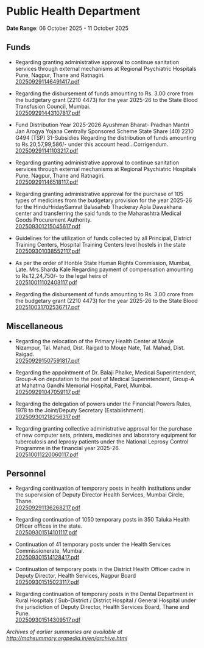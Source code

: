 # Public Health Department

**Date Range**: 06 October 2025 - 11 October 2025


## Funds
- Regarding granting administrative approval to continue sanitation services through external mechanisms at Regional Psychiatric Hospitals Pune, Nagpur, Thane and Ratnagiri.\
  [202509291146491417.pdf](https://gr.maharashtra.gov.in/Site/Upload/Government%20Resolutions/English/202509291146491417.pdf)

- Regarding the disbursement of funds amounting to Rs. 3.00 crore from the budgetary grant (2210 4473) for the year 2025-26 to the State Blood Transfusion Council, Mumbai.\
  [202509291443107817.pdf](https://gr.maharashtra.gov.in/Site/Upload/Government%20Resolutions/English/202509291443107817.pdf)

- Fund Distribution Year 2025-2026  Ayushman Bharat- Pradhan Mantri Jan Arogya Yojana Centrally Sponsored Scheme State Share (40) 2210 G494 (TSP) 31-Subsidies Regarding the distribution of funds amounting to Rs.20,57,99,586/- under this account head...Corrigendum.\
  [202509291141103217.pdf](https://gr.maharashtra.gov.in/Site/Upload/Government%20Resolutions/English/202509291141103217.pdf)

- Regarding granting administrative approval to continue sanitation services through external mechanisms at Regional Psychiatric Hospitals Pune, Nagpur, Thane and Ratnagiri.\
  [202509291146518117.pdf](https://gr.maharashtra.gov.in/Site/Upload/Government%20Resolutions/English/202509291146518117.pdf)

- Regarding granting administrative approval for the purchase of 105 types of medicines from the budgetary provision for the year 2025-26 for the HinduHridaySamrat Balasaheb Thackeray Apla Dawakhana center and transferring the said funds to the Maharashtra Medical Goods Procurement Authority.\
  [202509301215045617.pdf](https://gr.maharashtra.gov.in/Site/Upload/Government%20Resolutions/English/202509301215045617.pdf)

- Guidelines for the utilization of funds collected by all Principal, District Training Centers, Hospital Training Centers level hostels in the state\
  [202509301038552117.pdf](https://gr.maharashtra.gov.in/Site/Upload/Government%20Resolutions/English/202509301038552117.pdf)

- As per the order of Honble State Human Rights Commission, Mumbai, Late. Mrs.Sharda Kale Regarding payment of compensation amounting to Rs.12,24,750/- to the legal heirs of\
  [202510011102403117.pdf](https://gr.maharashtra.gov.in/Site/Upload/Government%20Resolutions/English/202510011102403117.pdf)

- Regarding the disbursement of funds amounting to Rs. 3.00 crore from the budgetary grant (2210 4473) for the year 2025-26 to the State Blood\
  [202510031702536717.pdf](https://gr.maharashtra.gov.in/Site/Upload/Government%20Resolutions/English/202510031702536717.pdf)

## Miscellaneous
- Regarding the relocation of the Primary Health Center at Mouje Nizampur, Tal. Mahad, Dist. Raigad to Mouje Nate, Tal. Mahad, Dist. Raigad.\
  [202509291507591817.pdf](https://gr.maharashtra.gov.in/Site/Upload/Government%20Resolutions/English/202509291507591817.pdf)

- Regarding the appointment of Dr. Balaji Phalke, Medical Superintendent, Group-A on deputation to the post of Medical Superintendent, Group-A at Mahatma Gandhi Memorial Hospital, Parel, Mumbai.\
  [202509291047059117.pdf](https://gr.maharashtra.gov.in/Site/Upload/Government%20Resolutions/English/202509291047059117.pdf)

- Regarding the delegation of powers under the Financial Powers Rules, 1978 to the Joint/Deputy Secretary (Establishment).\
  [202509301218256317.pdf](https://gr.maharashtra.gov.in/Site/Upload/Government%20Resolutions/English/202509301218256317.pdf)

- Regarding granting collective administrative approval for the purchase of new computer sets, printers, medicines and laboratory equipment for tuberculosis and leprosy patients under the National Leprosy Control Programme in the financial year 2025-26.\
  [202510011220060117.pdf](https://gr.maharashtra.gov.in/Site/Upload/Government%20Resolutions/English/202510011220060117.pdf)

## Personnel
- Regarding continuation of temporary posts in health institutions under the supervision of Deputy Director Health Services, Mumbai Circle, Thane.\
  [202509291136268217.pdf](https://gr.maharashtra.gov.in/Site/Upload/Government%20Resolutions/English/202509291136268217.pdf)

- Regarding continuation of 1050 temporary posts in 350 Taluka Health Officer offices in the state.\
  [202509301514101117.pdf](https://gr.maharashtra.gov.in/Site/Upload/Government%20Resolutions/English/202509301514101117.pdf)

- Continuation of 41 temporary posts under the Health Services Commissionerate, Mumbai.\
  [202509301514128417.pdf](https://gr.maharashtra.gov.in/Site/Upload/Government%20Resolutions/English/202509301514128417.pdf)

- Continuation of temporary posts in the District Health Officer cadre in Deputy Director, Health Services, Nagpur Board\
  [202509301515023117.pdf](https://gr.maharashtra.gov.in/Site/Upload/Government%20Resolutions/English/202509301515023117.pdf)

- Regarding continuation of temporary posts in the Dental Department in Rural Hospitals / Sub-District / District Hospital / General Hospital under the jurisdiction of Deputy Director, Health Services Board, Thane and Pune.\
  [202509301514309517.pdf](https://gr.maharashtra.gov.in/Site/Upload/Government%20Resolutions/English/202509301514309517.pdf)


*Archives of earlier summaries are available at http://mahsummary.orgpedia.in/en/archive.html*